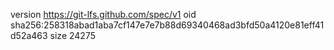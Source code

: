 version https://git-lfs.github.com/spec/v1
oid sha256:258318abad1aba7cf147e7e7b88d69340468ad3bfd50a4120e81eff41d52a463
size 24275
